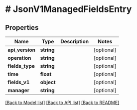 # # JsonV1ManagedFieldsEntry

## Properties

Name | Type | Description | Notes
------------ | ------------- | ------------- | -------------
**api_version** | **string** |  | [optional]
**operation** | **string** |  | [optional]
**fields_type** | **string** |  | [optional]
**time** | **float** |  | [optional]
**fields_v1** | **object** |  | [optional]
**manager** | **string** |  | [optional]

[[Back to Model list]](../../README.md#models) [[Back to API list]](../../README.md#endpoints) [[Back to README]](../../README.md)
